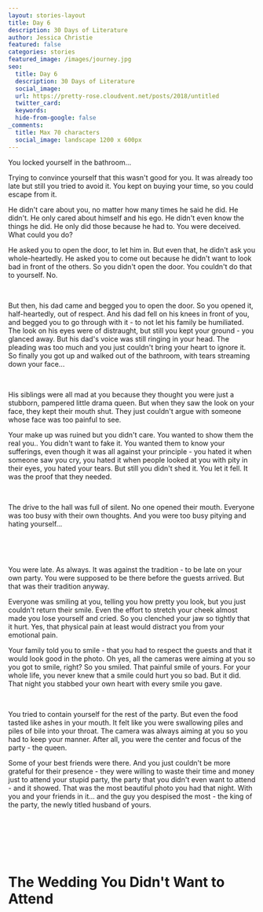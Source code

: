 ```yaml
---
layout: stories-layout
title: Day 6
description: 30 Days of Literature
author: Jessica Christie
featured: false
categories: stories
featured_image: /images/journey.jpg
seo:
  title: Day 6
  description: 30 Days of Literature
  social_image:
  url: https://pretty-rose.cloudvent.net/posts/2018/untitled
  twitter_card:
  keywords:
  hide-from-google: false
_comments:
  title: Max 70 characters
  social_image: landscape 1200 x 600px
---
```

You locked yourself in the bathroom...

Trying to convince yourself that this wasn't good for you. It was already too late but still you tried to avoid it. You kept on buying your time, so you could escape from it.

He didn't care about you, no matter how many times he said he did. He didn't. He only cared about himself and his ego. He didn't even know the things he did. He only did those because he had to. You were deceived. What could you do?

He asked you to open the door, to let him in. But even that, he didn't ask you whole-heartedly. He asked you to come out because he didn't want to look bad in front of the others. So you didn't open the door. You couldn't do that to yourself. No.

&nbsp;

But then, his dad came and begged you to open the door. So you opened it, half-heartedly, out of respect. And his dad fell on his knees in front of you, and begged you to go through with it - to not let his family be humiliated. The look on his eyes were of distraught, but still you kept your ground - you glanced away. But his dad's voice was still ringing in your head. The pleading was too much and you just couldn't bring your heart to ignore it. So finally you got up and walked out of the bathroom, with tears streaming down your face...

&nbsp;

His siblings were all mad at you because they thought you were just a stubborn, pampered little drama queen. But when they saw the look on your face, they kept their mouth shut. They just couldn't argue with someone whose face was too painful to see.

Your make up was ruined but you didn't care. You wanted to show them the real you.. You didn't want to fake it. You wanted them to know your sufferings, even though it was all against your principle - you hated it when someone saw you cry, you hated it when people looked at you with pity in their eyes, you hated your tears. But still you didn't shed it. You let it fell. It was the proof that they needed.

&nbsp;

The drive to the hall was full of silent. No one opened their mouth. Everyone was too busy with their own thoughts. And you were too busy pitying and hating yourself...

&nbsp;

&nbsp;

You were late. As always. It was against the tradition - to be late on your own party. You were supposed to be there before the guests arrived. But that was their tradition anyway.

Everyone was smiling at you, telling you how pretty you look, but you just couldn't return their smile. Even the effort to stretch your cheek almost made you lose yourself and cried. So you clenched your jaw so tightly that it hurt. Yes, that physical pain at least would distract you from your emotional pain.

Your family told you to smile - that you had to respect the guests and that it would look good in the photo. Oh yes, all the cameras were aiming at you so you got to smile, right? So you smiled. That painful smile of yours. For your whole life, you never knew that a smile could hurt you so bad. But it did. That night you stabbed your own heart with every smile you gave.

&nbsp;

You tried to contain yourself for the rest of the party. But even the food tasted like ashes in your mouth. It felt like you were swallowing piles and piles of bile into your throat. The camera was always aiming at you so you had to keep your manner. After all, you were the center and focus of the party - the queen.

Some of your best friends were there. And you just couldn't be more grateful for their presence - they were willing to waste their time and money just to attend your stupid party, the party that you didn't even want to attend - and it showed. That was the most beautiful photo you had that night. With you and your friends in it... and the guy you despised the most - the king of the party, the newly titled husband of yours.

&nbsp;

&nbsp;

&nbsp;

# The Wedding You Didn't Want to Attend

&nbsp;

&nbsp;
